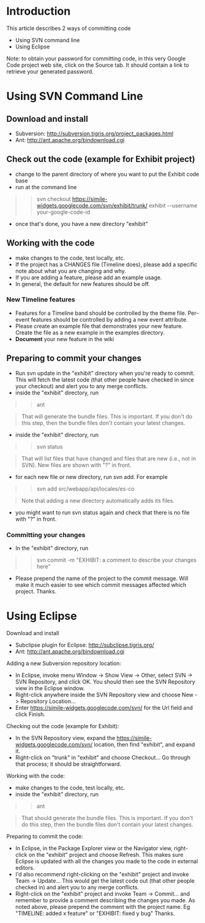 # Introduction #

This article describes 2 ways of committing code
  * Using SVN command line
  * Using Eclipse

Note: to obtain your password for committing code, in this very Google Code project web site, click on the Source tab. It should contain a link to retrieve your generated password.

# Using SVN Command Line #

## Download and install ##
  * Subversion: http://subversion.tigris.org/project_packages.html
  * Ant: http://ant.apache.org/bindownload.cgi

## Check out the code (example for Exhibit project) ##
  * change to the parent directory of where you want to put the Exhibit code base
  * run at the command line
> > svn checkout https://simile-widgets.googlecode.com/svn/exhibit/trunk/ exhibit --username your-google-code-id
  * once that's done, you have a new directory "exhibit"

## Working with the code ##
  * make changes to the code, test locally, etc.
  * If the project has a CHANGES file (Timeline does), please add a specific note about what you are changing and why.
  * If you are adding a feature, please add an example usage.
  * In general, the default for new features should be off.

### New Timeline features ###
  * Features for a Timeline band should be controlled by the theme file. Per-event features should be controlled by adding a new event attribute.
  * Please create an example file that demonstrates your new feature. Create the file as a  new example in the examples directory.
  * **Document** your new feature in the wiki

## Preparing to commit your changes ##
  * Run svn update in the "exhibit" directory when you're ready to commit. This will fetch  the latest code (that other people have checked in since your checkout) and alert you to any merge conflicts.
  * inside the "exhibit" directory, run
> > ant

> That will generate the bundle files. This is important. If you don't do this step, then the bundle files don't contain your latest changes.
  * inside the "exhibit" directory, run
> > svn status

> That will list files that have changed and files that are new (i.e., not in SVN). New files are shown with "?" in front.
  * for each new file or new directory, run svn add. For example
> > svn add src/webapp/api/locales/es-co

> Note that adding a new directory automatically adds its files.
  * you might want to run svn status again and check that there is no file with "?" in front.

### Committing your changes ###
  * In the "exhibit" directory, run
> > svn commit -m "EXHIBIT: a comment to describe your changes here"
  * Please prepend the name of the project to the commit message. Will make it much easier to see which commit messages affected which project. Thanks.

# Using Eclipse #

Download and install
  * Subclipse plugin for Eclipse: http://subclipse.tigris.org/
  * Ant: http://ant.apache.org/bindownload.cgi

Adding a new Subversion repository location:
  * In Eclipse, invoke menu Window -> Show View -> Other, select SVN -> SVN Repository, and click OK. You should then see the SVN Repository view in the Eclipse window.
  * Right-click anywhere inside the SVN Repository view and choose New -> Repository Location...
  * Enter https://simile-widgets.googlecode.com/svn/ for the Url field and click Finish.

Checking out the code (example for Exhibit):
  * In the SVN Repository view, expand the https://simile-widgets.googlecode.com/svn/ location, then find "exhibit", and expand it.
  * Right-click on "trunk" in "exhibit" and choose Checkout... Go through that process; it should be straightforward.

Working with the code:
  * make changes to the code, test locally, etc.
  * inside the "exhibit" directory, run
> > ant

> That should generate the bundle files. This is important. If you don't do this step, then the bundle files don't contain your latest changes.

Preparing to commit the code:
  * In Eclipse, in the Package Explorer view or the Navigator view, right-click on the "exhibit" project and choose Refresh. This makes sure Eclipse is updated with all the changes you made to the code in external editors.
  * I'd also recommend right-clicking on the "exhibit" project and invoke Team -> Update... This would get the latest code out (that other people checked in) and alert you to any merge conflicts.
  * Right-click on the "exhibit" project and invoke Team -> Commit... and remember to provide a comment describing the changes you made. As noted above, please prepend the comment with the project name. Eg "TIMELINE: added x feature" or "EXHIBIT: fixed y bug" Thanks.